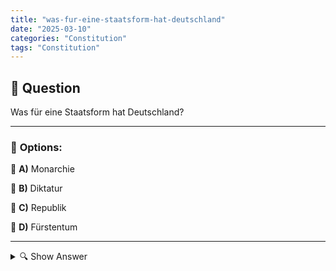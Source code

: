 ```yaml
---
title: "was-fur-eine-staatsform-hat-deutschland"
date: "2025-03-10"
categories: "Constitution"
tags: "Constitution"
---
```


## 📌 **Question**

Was für eine Staatsform hat Deutschland?



---

### 📝 **Options:**

🔘 **A)** Monarchie

🔘 **B)** Diktatur

🔘 **C)** Republik

🔘 **D)** Fürstentum

---

<details>
  <summary>🔍 Show Answer</summary>

  <p>
💡  <b>Correct Answer:</b>  c
  </p>
  <p>
    📖<b>Explanation:</b>
    Deutschland ist eine föderale parlamentarische Demokratie in Mitteleuropa. Das politische System basiert auf einer Verfassung, dem Grundgesetz, das 1949 eingeführt wurde. Die Bundesrepublik Deutschland besteht aus 16 Bundesländern, die eigene Regierungen haben. Die Legislative besteht aus dem Bundestag und dem Bundesrat, während der Bundeskanzler die Exekutive leitet. Deutschland hat keine Monarchie, Diktatur oder Fürstentum als Staatsform. Dieses System fördert demokratische Prinzipien, Rechtsstaatlichkeit und die Teilung der Macht.
  </p>
</details>
